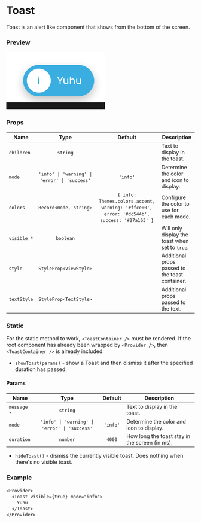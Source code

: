 # Toast

Toast is an alert like component that shows from the bottom of the screen.

### Preview

![toast_preview](../assets/toast_preview.png)

### Props

| Name        |                     Type                      |                                          Default                                           | Description                                     |
| ----------- | :-------------------------------------------: | :----------------------------------------------------------------------------------------: | ----------------------------------------------- |
| `children`  |                   `string`                    |                                                                                            | Text to display in the toast.                   |
| `mode`      | `'info' \| 'warning' \| 'error' \| 'success'` |                                          `'info'`                                          | Determine the color and icon to display.        |
| `colors`    |            `Record<mode, string>`             | `{ info: Themes.colors.accent, warning: '#ffce00', error: '#dc544b', success: '#27a163' }` | Configure the color to use for each mode.       |
| `visible *` |                   `boolean`                   |                                                                                            | Will only display the toast when set to `true`. |
| `style`     |            `StyleProp<ViewStyle>`             |                                                                                            | Additional props passed to the toast container. |
| `textStyle` |            `StyleProp<TextStyle>`             |                                                                                            | Additional props passed to the text.            |

### Static

For the static method to work, `<ToastContainer />` must be rendered.
If the root component has already been wrapped by `<Provider />`, then `<ToastContainer />` is already included.

- `showToast(params)` - show a Toast and then dismiss it after the specified duration has passed.

#### Params

| Name        |                     Type                      | Default  | Description                                    |
| ----------- | :-------------------------------------------: | :------: | ---------------------------------------------- |
| `message *` |                   `string`                    |          | Text to display in the toast.                  |
| `mode`      | `'info' \| 'warning' \| 'error' \| 'success'` | `'info'` | Determine the color and icon to display.       |
| `duration`  |                   `number`                    |  `4000`  | How long the toast stay in the screen (in ms). |

- `hideToast()` - dismiss the currently visible toast. Does nothing when there's no visible toast.

### Example

```tsx
<Provider>
  <Toast visible={true} mode="info">
    Yuhu
  </Toast>
</Provider>
```
